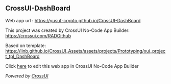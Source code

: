 ## CrossUI-DashBoard
Web app url : https://yusuf-crypto.github.io/CrossUI-DashBoard

This project was created by CrossUI No-Code App Builder: https://crossui.com/RADGithub

Based on template: https://linb.github.io/CrossUI_Assets/assets/projects/Prototyping/xui_project_tpl_DashBoard

Click [here](https://crossui.com/RADGithub/#!from=github&owner=yusuf-crypto&repo=CrossUI-DashBoard) to edit this web app in CrossUI No-Code App Builder

<i>Powered by [CrossUI](https://crossui.com)</i>
